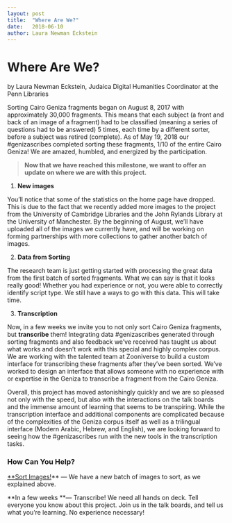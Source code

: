 ```yaml
---
layout: post
title:  "Where Are We?"
date:   2018-06-10
author: Laura Newman Eckstein
---
```

# Where Are We?

by Laura Newman Eckstein, Judaica Digital Humanities Coordinator at the Penn Libraries

Sorting Cairo Geniza fragments began on August 8, 2017 with approximately 30,000 fragments. This means that each subject (a front and back of an image of a fragment) had to be classified (meaning a series of questions had to be answered) 5 times, each time by a different sorter, before a subject was retired (complete). As of May 19, 2018 our #genizascribes completed sorting these fragments, 1/10 of the entire Cairo Geniza! We are amazed, humbled, and energized by the participation.
> **Now that we have reached this milestone, we want to offer an update on where we are with this project.**

1. **New images**

You’ll notice that some of the statistics on the home page have dropped. This is due to the fact that we recently added more images to the project from the University of Cambridge Libraries and the John Rylands Library at the University of Manchester. By the beginning of August, we’ll have uploaded all of the images we currently have, and will be working on forming partnerships with more collections to gather another batch of images.

2. **Data from Sorting**

The research team is just getting started with processing the great data from the first batch of sorted fragments. What we can say is that it looks really good! Whether you had experience or not, you were able to correctly identify script type. We still have a ways to go with this data. This will take time.

3. **Transcription**

Now, in a few weeks we invite you to not only sort Cairo Geniza fragments, but **transcribe** them! Integrating data #genizascribes generated through sorting fragments and also feedback we’ve received has taught us about what works and doesn’t work with this special and highly complex corpus. We are working with the talented team at Zooniverse to build a custom interface for transcribing these fragments after they’ve been sorted. We’ve worked to design an interface that allows someone with no experience with or expertise in the Geniza to transcribe a fragment from the Cairo Geniza.

Overall, this project has moved astonishingly quickly and we are so pleased not only with the speed, but also with the interactions on the talk boards and the immense amount of learning that seems to be transpiring. While the transcription interface and additional components are complicated because of the complexities of the Geniza corpus itself as well as a trilingual interface (Modern Arabic, Hebrew, and English), we are looking forward to seeing how the #genizascribes run with the new tools in the transcription tasks.

### **How Can You Help?**

[**Sort Images!](https://www.zooniverse.org/projects/judaicadh/scribes-of-the-cairo-geniza)** — We have a new batch of images to sort, as we explained above.

**In a few weeks **— Transcribe! We need all hands on deck. Tell everyone you know about this project. Join us in the talk boards, and tell us what you’re learning. No experience necessary!
